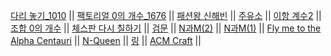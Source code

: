 [다리 놓기_1010](https://www.acmicpc.net/problem/1010)   ||
[팩토리얼 0의 개수_1676](https://www.acmicpc.net/problem/1676)   ||
[패션왕 신해빈](https://www.acmicpc.net/problem/9375)   ||
[주유소](https://www.acmicpc.net/problem/13305)   ||
[이항 계수2](https://www.acmicpc.net/problem/11051)   ||
[조합 0의 개수](https://www.acmicpc.net/problem/2004)   ||
[체스판 다시 칠하기](https://www.acmicpc.net/problem/1018)   ||
[검문](https://www.acmicpc.net/problem/2981)   ||
[N과M(2)](https://www.acmicpc.net/problem/15650)   ||
[N과M(1)](https://www.acmicpc.net/problem/15649)   ||
[Fly me to the Alpha Centauri](https://www.acmicpc.net/problem/1011)   ||
[N-Queen](https://www.acmicpc.net/problem/9663)   ||
[링](https://www.acmicpc.net/problem/3036)   ||
[ACM Craft](https://www.acmicpc.net/problem/1005)   ||
